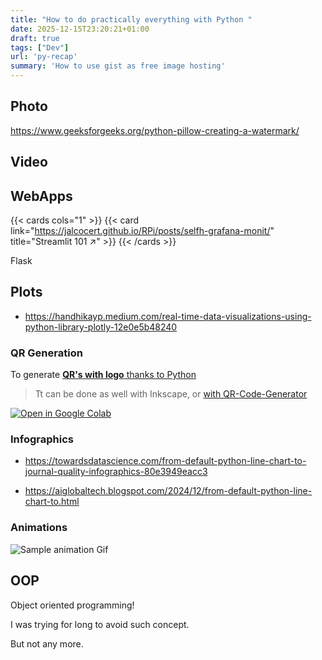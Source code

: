```yaml
---
title: "How to do practically everything with Python "
date: 2025-12-15T23:20:21+01:00
draft: true
tags: ["Dev"]
url: 'py-recap'
summary: 'How to use gist as free image hosting'
---
```



## Photo

https://www.geeksforgeeks.org/python-pillow-creating-a-watermark/

## Video

## WebApps

{{< cards cols="1" >}}
  {{< card link="https://jalcocert.github.io/RPi/posts/selfh-grafana-monit/" title="Streamlit 101 ↗" >}}
{{< /cards >}}

Flask

## Plots

* https://handhikayp.medium.com/real-time-data-visualizations-using-python-library-plotly-12e0e5b48240

### QR Generation

To generate [**QR's with logo** thanks to Python](https://github.com/JAlcocerT/JAlcocerT/blob/main/Z_TestingLanguages/Z_Python/QR_generation.ipynb) 

> Tt can be done as well with Inkscape, or [with QR-Code-Generator](https://github.com/nayuki/QR-Code-generator)

[![Open in Google Colab](https://colab.research.google.com/assets/colab-badge.svg)](https://colab.research.google.com/github/JAlcocerT/JAlcocerT/blob/main/Z_TestingLanguages/Z_Python/QR_generation.ipynb)



### Infographics

* https://towardsdatascience.com/from-default-python-line-chart-to-journal-quality-infographics-80e3949eacc3

* https://aiglobaltech.blogspot.com/2024/12/from-default-python-line-chart-to.html

### Animations

![Sample animation Gif](/blog_img/dev/503.gif)


## OOP

Object oriented programming!

I was trying for long to avoid such concept.

But not any more.